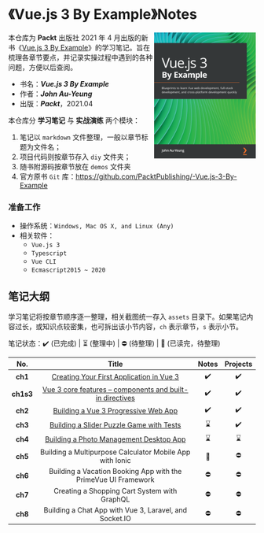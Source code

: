 # 《Vue.js 3 By Example》Notes

<a href="https://www.packtpub.com/product/vue-js-3-by-example/9781838826345"><img src="assets/cover.png" alt="Vue.js 3 By Example" height="256px" align="right"></a>

本仓库为 **Packt** 出版社 2021 年 4 月出版的新书《[Vue.js 3 By Example](https://www.packtpub.com/product/vue-js-3-by-example/9781838826345)》的学习笔记。旨在梳理各章节要点，并记录实操过程中遇到的各种问题，方便以后查阅。

- 书名：***Vue.js 3 By Example***
- 作者：***John Au-Yeung***
- 出版：***Packt***，2021.04





本仓库分 **学习笔记** 与 **实战演练** 两个模块：

1. 笔记以 `markdown` 文件整理，一般以章节标题为文件名；
2. 项目代码则按章节存入 `diy` 文件夹；
3. 随书附源码按章节放在 `demos` 文件夹
3. 官方原书 `Git` 库：https://github.com/PacktPublishing/-Vue.js-3-By-Example





### 准备工作

- 操作系统：`Windows, Mac OS X, and Linux (Any)`
- 相关软件：
  - `Vue.js 3`
  - `Typescript`
  - `Vue CLI`
  - `Ecmascript2015 ~ 2020`  



## 笔记大纲

学习笔记将按章节顺序逐一整理，相关截图统一存入 `assets` 目录下。如果笔记内容过长，或知识点较密集，也可拆出该小节内容，`ch` 表示章节，`s` 表示小节。

笔记状态：:heavy_check_mark: (已完成) | :hourglass_flowing_sand: (整理中) | :no_entry: (待整理) | :orange_book: (已读完，待整理)

|    No.    |                            Title                             |       Notes        |      Projects      |
| :-------: | :----------------------------------------------------------: | :----------------: | :----------------: |
|  **ch1**  |    [Creating Your First Application in Vue 3](./Ch01.md)     | :heavy_check_mark: | :heavy_check_mark: |
| **ch1s3** | [Vue 3 core features – components and built-in directives](./Ch01.S3-Vue-3-core-features.md) | :heavy_check_mark: | :heavy_check_mark: |
|  **ch2**  |      [Building a Vue 3 Progressive Web App](./Ch02.md)       | :heavy_check_mark: | :heavy_check_mark: |
|  **ch3**  |    [Building a Slider Puzzle Game with Tests](./Ch03.md)     |    :hourglass:     | :heavy_check_mark: |
|  **ch4**  |     [Building a Photo Management Desktop App](./Ch04.md)     |    :hourglass:     |    :hourglass:     |
|  **ch5**  |   Building a Multipurpose Calculator Mobile App with Ionic   |   :orange_book:    |     :no_entry:     |
|  **ch6**  | Building a Vacation Booking App with the PrimeVue UI Framework |     :no_entry:     |     :no_entry:     |
|  **ch7**  |         Creating a Shopping Cart System with GraphQL         |     :no_entry:     |     :no_entry:     |
|  **ch8**  |    Building a Chat App with Vue 3, Laravel, and Socket.IO    |     :no_entry:     |     :no_entry:     |


